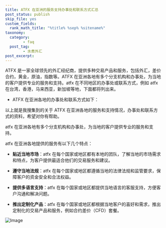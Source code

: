 ```yaml
---
title: ATFX 在亚洲的服务支持办事处和联系方式汇总
post_status: publish
skip_file: yes
custom_fields:
  rank_math_title: "%title% %sep% %sitename%"
taxonomy:
  category:
        - faq
  post_tag:
        - 水煮外汇
post_excerpt: 
---
```

ATFX 是一家全球领先的外汇经纪商，提供多种交易产品和服务，包括外汇，差价合约，黄金，原油，指数等。ATFX 在亚洲各地有多个分支机构和办事处，为当地的客户提供专业的服务和支持。atfx 在不同地区的办事处或联系方式，例如 atfx 在台湾，香港，马来西亚，新加坡等地，下面都将列出来。

* ATFX 在亚洲各地的办事处和联系方式如下：

以上就是我搜集到的关于 ATFX 在亚洲各地的服务和支持情况，办事处和联系方式的资料，希望对你有帮助。

atfx 在亚洲各地有多个分支机构和办事处，为当地的客户提供专业的服务和支持。

atfx 在亚洲各地提供的服务有以下几个特点：

* **贴近当地市场**：atfx 在每个国家或地区都有本地的团队，了解当地的市场需求和特点，为客户提供最适合他们的交易服务和建议。

* **遵守当地法规**：atfx 在每个国家或地区都遵循当地的法律法规和监管要求，保障客户的资金安全和合法权益。

* **提供多语言支持**：atfx 在每个国家或地区都提供当地语言的客服支持，方便客户沟通和解决问题。

* **推出定制化产品**：atfx 在每个国家或地区都根据当地客户的喜好和需求，推出定制化的交易产品和服务，例如合约差价（CFD）套餐。

![Image](https://cdn.fendou.la/tuoss/ATFX.svg)